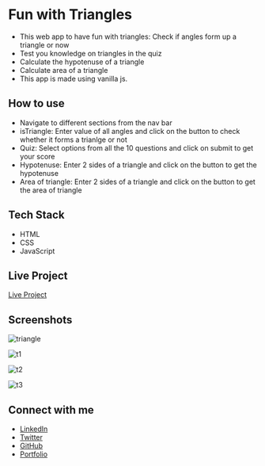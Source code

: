 # Fun with Triangles

- This web app to have fun with triangles: Check if angles form up a triangle or now
- Test you knowledge on triangles in the quiz
- Calculate the hypotenuse of a triangle
- Calculate area of a triangle
- This app is made using vanilla js.

## How to use

- Navigate to different sections from the nav bar
- isTriangle: Enter value of all angles and click on the button to check whether it forms a trianlge or not
- Quiz: Select options from all the 10 questions and click on submit to get your score
- Hypotenuse: Enter 2 sides of a triangle and click on the button to get the hypotenuse
- Area of triangle: Enter 2 sides of a triangle and click on the button to get the area of triangle

## Tech Stack

- HTML
- CSS
- JavaScript

## Live Project

[Live Project](https://priyanshu-fun-with-triangles.netlify.app/)


## Screenshots

![triangle](https://user-images.githubusercontent.com/52795506/205506615-b8bcac57-de87-46cd-b464-5947cc3695ed.jpg)

![t1](https://user-images.githubusercontent.com/52795506/205506671-19391bb3-358b-460c-bf1b-237022fbc59f.jpg)

![t2](https://user-images.githubusercontent.com/52795506/205506677-44571105-6eb6-4f87-a12a-8de3847e3224.jpg)

![t3](https://user-images.githubusercontent.com/52795506/205506678-e411fb07-b57a-4704-aac0-331ce55cf258.jpg)

## Connect with me

- [LinkedIn](https://www.linkedin.com/in/priyanshu844/)
- [Twitter](https://twitter.com/Priyanshu844)
- [GitHub](https://github.com/PriyanshuSinghR)
- [Portfolio](https://priyanshu-portfolio.netlify.app/)
